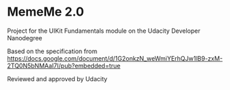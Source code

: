 # MemeMe 2.0

Project for the UIKit Fundamentals module on the Udacity Developer Nanodegree

Based on the specification from https://docs.google.com/document/d/1G2onkzN_weWmiYErhQJw1lB9-zxM-2TQ0N5bNMAaI7I/pub?embedded=true

Reviewed and approved by Udacity
